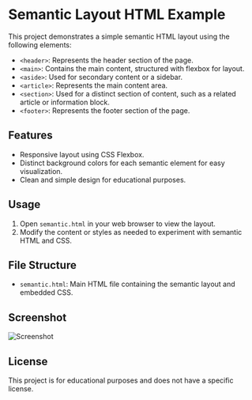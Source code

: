 # Semantic Layout HTML Example

This project demonstrates a simple semantic HTML layout using the following elements:

- `<header>`: Represents the header section of the page.
- `<main>`: Contains the main content, structured with flexbox for layout.
- `<aside>`: Used for secondary content or a sidebar.
- `<article>`: Represents the main content area.
- `<section>`: Used for a distinct section of content, such as a related article or information block.
- `<footer>`: Represents the footer section of the page.

## Features
- Responsive layout using CSS Flexbox.
- Distinct background colors for each semantic element for easy visualization.
- Clean and simple design for educational purposes.

## Usage
1. Open `semantic.html` in your web browser to view the layout.
2. Modify the content or styles as needed to experiment with semantic HTML and CSS.

## File Structure
- `semantic.html`: Main HTML file containing the semantic layout and embedded CSS.

## Screenshot
![Screenshot](screenshot.png) <!-- Add a screenshot if available -->

## License
This project is for educational purposes and does not have a specific license.
